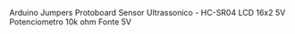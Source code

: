 Arduino
Jumpers
Protoboard
Sensor Ultrassonico - HC-SR04
LCD 16x2 5V
Potenciometro 10k ohm
Fonte 5V


